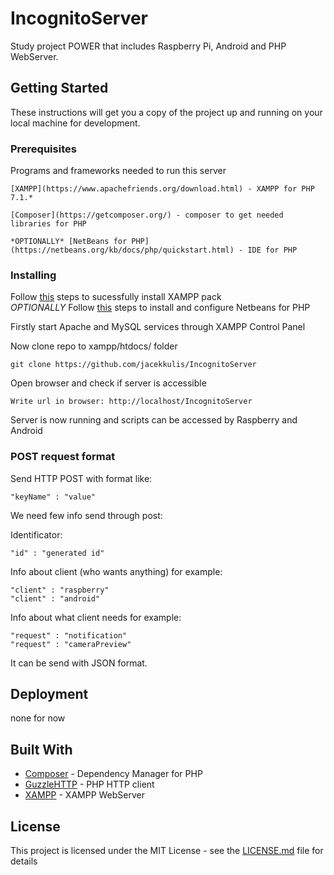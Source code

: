 # IncognitoServer

Study project POWER that includes Raspberry Pi, Android and PHP WebServer. <br />

## Getting Started

These instructions will get you a copy of the project up and running on your local machine for development.

### Prerequisites

Programs and frameworks needed to run this server
```
[XAMPP](https://www.apachefriends.org/download.html) - XAMPP for PHP 7.1.*
```

```
[Composer](https://getcomposer.org/) - composer to get needed libraries for PHP
```

```
*OPTIONALLY* [NetBeans for PHP](https://netbeans.org/kb/docs/php/quickstart.html) - IDE for PHP
```


### Installing

Follow [this](https://netbeans.org/kb/docs/php/configure-php-environment-windows.html#installConfigureXAMPP) steps to sucessfully install XAMPP pack <br />
*OPTIONALLY* Follow [this](https://netbeans.org/kb/docs/php/quickstart.html) steps to install and configure Netbeans for PHP<br />

Firstly start Apache and MySQL services through XAMPP Control Panel<br />

Now clone repo to xampp/htdocs/ folder <br />
```
git clone https://github.com/jacekkulis/IncognitoServer
```

Open browser and check if server is accessible
```
Write url in browser: http://localhost/IncognitoServer
```


Server is now running and scripts can be accessed by Raspberry and Android

### POST request format

Send HTTP POST with format like:
```
"keyName" : "value"
```
We need few info send through post:<br />

Identificator:
```
"id" : "generated id"
```

Info about client (who wants anything) for example:
```
"client" : "raspberry"
"client" : "android"
```

Info about what client needs for example:
```
"request" : "notification"
"request" : "cameraPreview"
```

It can be send with JSON format.

## Deployment

none for now

## Built With

* [Composer](https://getcomposer.org/) - Dependency Manager for PHP<br />
* [GuzzleHTTP](http://docs.guzzlephp.org/en/stable/) - PHP HTTP client<br />
* [XAMPP](https://www.apachefriends.org/download.html) - XAMPP WebServer

## License

This project is licensed under the MIT License - see the [LICENSE.md](LICENSE.md) file for details


